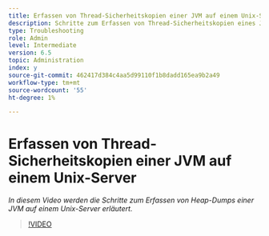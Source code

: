 ```yaml
---
title: Erfassen von Thread-Sicherheitskopien einer JVM auf einem Unix-Server
description: Schritte zum Erfassen von Thread-Sicherheitskopien eines Java-Prozesses auf einem Unix-Server
type: Troubleshooting
role: Admin
level: Intermediate
version: 6.5
topic: Administration
index: y
source-git-commit: 462417d384c4aa5d99110f1b8dadd165ea9b2a49
workflow-type: tm+mt
source-wordcount: '55'
ht-degree: 1%

---
```



# Erfassen von Thread-Sicherheitskopien einer JVM auf einem Unix-Server

*In diesem Video werden die Schritte zum Erfassen von Heap-Dumps einer JVM auf einem Unix-Server erläutert.*

>[!VIDEO](https://video.tv.adobe.com/v/335492?quality=9&learn=on)